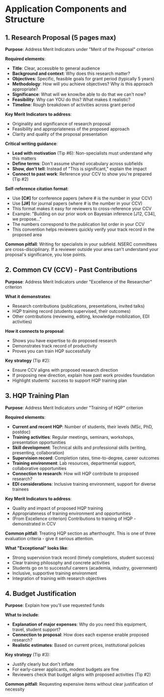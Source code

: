 # Application Components and Structure

## 1. Research Proposal (5 pages max)

**Purpose**: Address Merit Indicators under "Merit of the Proposal" criterion

**Required elements**:
- **Title**: Clear, accessible to general audience
- **Background and context**: Why does this research matter?
- **Objectives**: Specific, feasible goals for grant period (typically 5 years)
- **Methodology**: How will you achieve objectives? Why is this approach appropriate?
- **Significance**: What will we know/be able to do that we can't now?
- **Feasibility**: Why can YOU do this? What makes it realistic?
- **Timeline**: Rough breakdown of activities across grant period

**Key Merit Indicators to address**:
- Originality and significance of research proposal
- Feasibility and appropriateness of the proposed approach
- Clarity and quality of the proposal presentation

**Critical writing guidance**:
- **Lead with motivation** (Tip #6): Non-specialists must understand why this matters
- **Define terms**: Don't assume shared vocabulary across subfields
- **Show, don't tell**: Instead of "This is significant," explain the impact
- **Connect to past work**: Reference your CCV to show you're prepared (Tip #2)

**Self-reference citation format**:
- Use **[C#]** for conference papers (where # is the number in your CCV)
- Use **[J#]** for journal papers (where # is the number in your CCV)
- This format makes it easy for reviewers to cross-reference your CCV
- Example: "Building on our prior work on Bayesian inference [J12, C34], we propose..."
- The numbers correspond to the publication list order in your CCV
- This convention helps reviewers quickly verify your track record in the proposed area

**Common pitfall**: Writing for specialists in your subfield. NSERC committees are cross-disciplinary. If a reviewer outside your area can't understand your proposal's significance, you lose points.

## 2. Common CV (CCV) - Past Contributions

**Purpose**: Address Merit Indicators under "Excellence of the Researcher" criterion

**What it demonstrates**:
- Research contributions (publications, presentations, invited talks)
- HQP training record (students supervised, their outcomes)
- Other contributions (reviewing, editing, knowledge mobilization, EDI activities)

**How it connects to proposal**:
- Shows you have expertise to do proposed research
- Demonstrates track record of productivity
- Proves you can train HQP successfully

**Key strategy** (Tip #2):
- Ensure CCV aligns with proposed research direction
- If proposing new direction, explain how past work provides foundation
- Highlight students' success to support HQP training plan

## 3. HQP Training Plan

**Purpose**: Address Merit Indicators under "Training of HQP" criterion

**Required elements**:
- **Current and recent HQP**: Number of students, their levels (MSc, PhD, postdoc)
- **Training activities**: Regular meetings, seminars, workshops, presentation opportunities
- **Skill development**: Technical skills and professional skills (writing, presenting, collaboration)
- **Supervision record**: Completion rates, time-to-degree, career outcomes
- **Training environment**: Lab resources, departmental support, collaborative opportunities
- **Connection to research**: How will HQP contribute to proposed research?
- **EDI considerations**: Inclusive training environment, support for diverse trainees

**Key Merit Indicators to address**:
- Quality and impact of proposed HQP training
- Appropriateness of training environment and opportunities
- (From Excellence criterion) Contributions to training of HQP - demonstrated in CCV

**Common pitfall**: Treating HQP section as afterthought. This is one of three evaluation criteria - give it serious attention.

**What "Exceptional" looks like**:
- Strong supervision track record (timely completions, student success)
- Clear training philosophy and concrete activities
- Students go on to successful careers (academia, industry, government)
- Inclusive, supportive training environment
- Integration of training with research objectives

## 4. Budget Justification

**Purpose**: Explain how you'll use requested funds

**What to include**:
- **Explanation of major expenses**: Why do you need this equipment, travel, student support?
- **Connection to proposal**: How does each expense enable proposed research?
- **Realistic estimates**: Based on current prices, institutional policies

**Key strategy** (Tip #3):
- Justify clearly but don't inflate
- For early-career applicants, modest budgets are fine
- Reviewers check that budget aligns with proposed activities (Tip #2)

**Common pitfall**: Requesting expensive items without clear justification of necessity
